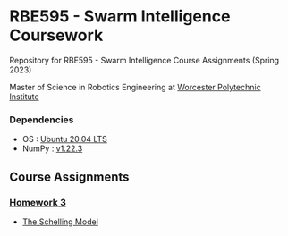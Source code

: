 # RBE595 - Swarm Intelligence Coursework

Repository for RBE595 - Swarm Intelligence Course Assignments (Spring 2023)

Master of Science in Robotics Engineering at [Worcester Polytechnic Institute](https://www.wpi.edu/)

### Dependencies
- OS : [Ubuntu 20.04 LTS](https://releases.ubuntu.com/20.04/)
- NumPy : [v1.22.3](https://numpy.org/)

## Course Assignments

### [Homework 3]()
- [The Schelling Model]()
